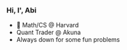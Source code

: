 ### Hi, I', Abi

- 👀 Math/CS @ Harvard
- Quant Trader @ Akuna
- Always down for some fun problems

<!---
Saffr0n1/Saffr0n1 is a ✨ special ✨ repository because its `README.md` (this file) appears on your GitHub profile.
You can click the Preview link to take a look at your changes.
--->
